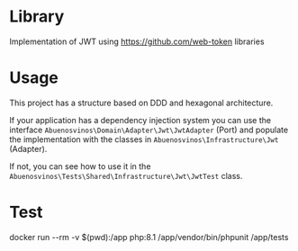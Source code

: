 
# Library

Implementation of JWT using https://github.com/web-token libraries

# Usage

This project has a structure based on DDD and hexagonal architecture.

If your application has a dependency injection system you can use the interface ```Abuenosvinos\Domain\Adapter\Jwt\JwtAdapter``` (Port) and populate the implementation with the classes in ```Abuenosvinos\Infrastructure\Jwt``` (Adapter).

If not, you can see how to use it in the ```Abuenosvinos\Tests\Shared\Infrastructure\Jwt\JwtTest``` class.

# Test

docker run --rm -v $(pwd):/app php:8.1 /app/vendor/bin/phpunit /app/tests
